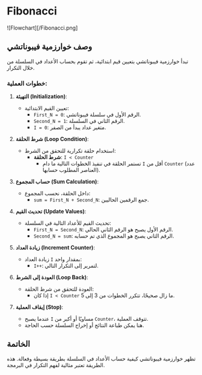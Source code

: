 # Fibonacci

![Flowchart][/Fibonacci.png]

## وصف خوارزمية فيبوناتشي

تبدأ خوارزمية فيبوناتشي بتعيين قيم ابتدائية، ثم تقوم بحساب الأعداد في السلسلة من خلال التكرار.

### خطوات العملية:

1. **التهيئة (Initialization)**:

   - تعيين القيم الابتدائية:
     - `First_N = 0`: الرقم الأول في سلسلة فيبوناتشي.
     - `Second_N = 1`: الرقم الثاني في السلسلة.
     - `I = 0`: متغير عداد يبدأ من الصفر.

2. **شرط الحلقة (Loop Condition)**:

   - استخدام حلقة تكرارية للتحقق من الشرط:
     - **شرط الحلقة**: `I < Counter`
       - تستمر الحلقة في تنفيذ الخطوات التالية ما دام `I` أقل من `Counter` (عدد العناصر المطلوب حسابها).

3. **حساب المجموع (Sum Calculation)**:

   - داخل الحلقة، نحسب المجموع:
     - `sum = First_N + Second_N`: جمع الرقمين الحاليين.

4. **تحديث القيم (Update Values)**:

   - تحديث القيم للأعداد التالية في السلسلة:
     - `First_N = Second_N`: الرقم الأول يصبح هو الرقم الثاني الحالي.
     - `Second_N = sum`: الرقم الثاني يصبح هو المجموع الذي تم حسابه.

5. **زيادة العداد (Increment Counter)**:

   - زيادة العداد `I` بمقدار واحد:
     - `I++`: لتمرير إلى التكرار التالي.

6. **العودة إلى الشرط (Loop Back)**:

   - العودة للتحقق من شرط الحلقة:
     - إذا كان `I < Counter` ما زال صحيحًا، تتكرر الخطوات من 3 إلى 5.

7. **إيقاف العملية (Stop)**:
   - عندما يصبح `I` مساويًا أو أكبر من `Counter`، تتوقف العملية.
   - هنا يمكن طباعة النتائج أو إخراج السلسلة حسب الحاجة.

## الخاتمة

تظهر خوارزمية فيبوناتشي كيفية حساب الأعداد في السلسلة بطريقة بسيطة وفعالة. هذه الطريقة تعتبر مثالية لفهم التكرار في البرمجة.
